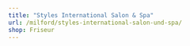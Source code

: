 ```yaml
---
title: "Styles International Salon & Spa"
url: /milford/styles-international-salon-und-spa/
shop: Friseur
---
```

